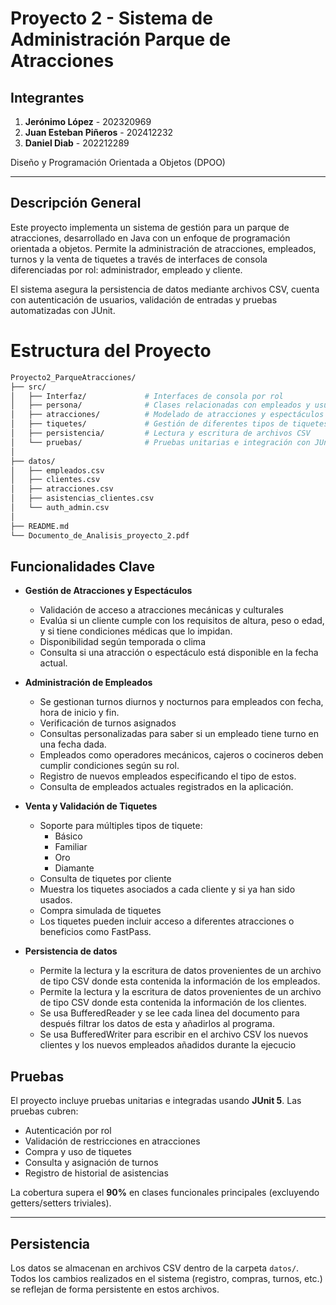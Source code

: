 # Proyecto 2 - Sistema de Administración Parque de Atracciones

## Integrantes  
1. **Jerónimo López** - 202320969  
2. **Juan Esteban Piñeros** - 202412232  
3. **Daniel Diab** - 202212289  

Diseño y Programación Orientada a Objetos (DPOO)  

---

## Descripción General

Este proyecto implementa un sistema de gestión para un parque de atracciones, desarrollado en Java con un enfoque de programación orientada a objetos. Permite la administración de atracciones, empleados, turnos y la venta de tiquetes a través de interfaces de consola diferenciadas por rol: administrador, empleado y cliente.

El sistema asegura la persistencia de datos mediante archivos CSV, cuenta con autenticación de usuarios, validación de entradas y pruebas automatizadas con JUnit.

# Estructura del Proyecto
```bash
Proyecto2_ParqueAtracciones/
├── src/
│   ├── Interfaz/             # Interfaces de consola por rol
│   ├── persona/              # Clases relacionadas con empleados y usuarios
│   ├── atracciones/          # Modelado de atracciones y espectáculos
│   ├── tiquetes/             # Gestión de diferentes tipos de tiquetes
│   ├── persistencia/         # Lectura y escritura de archivos CSV
│   └── pruebas/              # Pruebas unitarias e integración con JUnit
│
├── datos/
│   ├── empleados.csv
│   ├── clientes.csv
│   ├── atracciones.csv
│   ├── asistencias_clientes.csv
│   └── auth_admin.csv
│
├── README.md
└── Documento_de_Analisis_proyecto_2.pdf
```

## Funcionalidades Clave

- **Gestión de Atracciones y Espectáculos**  
  - Validación de acceso a atracciones mecánicas y culturales  
  - Evalúa si un cliente cumple con los requisitos de altura, peso o edad, y si tiene condiciones médicas que lo impidan.  
  - Disponibilidad según temporada o clima  
  - Consulta si una atracción o espectáculo está disponible en la fecha actual.  

- **Administración de Empleados**  
  - Se gestionan turnos diurnos y nocturnos para empleados con fecha, hora de inicio y fin.  
  - Verificación de turnos asignados  
  - Consultas personalizadas para saber si un empleado tiene turno en una fecha dada.  
  - Empleados como operadores mecánicos, cajeros o cocineros deben cumplir condiciones según su rol.
  - Registro de nuevos empleados especificando el tipo de estos.
  - Consulta de empleados actuales registrados en la aplicación. 

- **Venta y Validación de Tiquetes**  
  - Soporte para múltiples tipos de tiquete:  
    - Básico  
    - Familiar  
    - Oro  
    - Diamante  
  - Consulta de tiquetes por cliente  
  - Muestra los tiquetes asociados a cada cliente y si ya han sido usados.  
  - Compra simulada de tiquetes  
  - Los tiquetes pueden incluir acceso a diferentes atracciones o beneficios como FastPass.
    
- **Persistencia de datos**  
  - Permite la lectura y la escritura de datos provenientes de un archivo de tipo CSV donde esta contenida la información de los empleados.
  - Permite la lectura y la escritura de datos provenientes de un archivo de tipo CSV donde esta contenida la información de los clientes.
  - Se usa BufferedReader y se lee cada linea del documento para después filtrar los datos de esta y añadirlos al programa.
  - Se usa BufferedWriter para escribir en el archivo CSV los nuevos clientes y los nuevos empleados añadidos durante la ejecucio

## Pruebas

El proyecto incluye pruebas unitarias e integradas usando **JUnit 5**. Las pruebas cubren:

- Autenticación por rol
- Validación de restricciones en atracciones
- Compra y uso de tiquetes
- Consulta y asignación de turnos
- Registro de historial de asistencias

La cobertura supera el **90%** en clases funcionales principales (excluyendo getters/setters triviales).

---

## Persistencia

Los datos se almacenan en archivos CSV dentro de la carpeta `datos/`. Todos los cambios realizados en el sistema (registro, compras, turnos, etc.) se reflejan de forma persistente en estos archivos.
